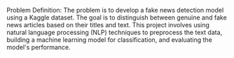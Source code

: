  Problem Definition: The problem is to develop a fake news detection model using a Kaggle dataset.
 The goal is to distinguish between genuine and fake news articles based on their titles and text.
 This project involves using natural language processing (NLP) techniques to preprocess the text data, building a machine learning model for classification,
 and evaluating the model's performance.
